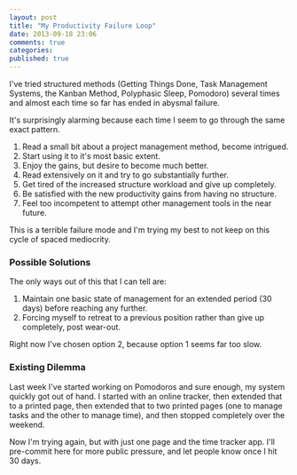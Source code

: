 ```yaml
---
layout: post
title: "My Productivity Failure Loop"
date: 2013-09-18 23:06
comments: true
categories: 
published: true
---
```



I've tried structured methods (Getting Things Done, Task Management
Systems, the Kanban Method, Polyphasic Sleep, Pomodoro) several times and almost each time so far has ended
in abysmal failure.  

It's surprisingly alarming because each time I seem to go through the
same exact pattern.

1. Read a small bit about a project management method, become intrigued.
2. Start using it to it's most basic extent.
3. Enjoy the gains, but desire to become much better.
4. Read extensively on it and try to go substantially further.
5. Get tired of the increased structure workload and give up completely.
6. Be satisfied with the new productivity gains from having no
   structure.
7. Feel too incompetent to attempt other management tools in the near
   future.

This is a terrible failure mode and I'm trying my best to not keep on
this cycle of spaced mediocrity.  

### Possible Solutions
The only ways out of this that I can tell are:  

1. Maintain one basic state of management for an extended period (30
   days) before reaching any further.  
2. Forcing myself to retreat to a previous position rather than give up
   completely, post wear-out.

Right now I've chosen option 2, because option 1 seems far too slow.  

### Existing Dilemma
Last week I've started working on Pomodoros and sure enough, my system
quickly got out of hand.  I started with an online tracker, then
extended that to a printed page, then extended that to two printed pages
(one to manage tasks and the other to manage time), and then stopped
completely over the weekend.  

Now I'm trying again, but with just one page and the time tracker app.
I'll pre-commit here for more public pressure, and let people know once
I hit 30 days.  

